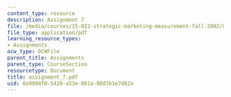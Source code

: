 ```yaml
---
content_type: resource
description: Assignment 7
file: /media/courses/15-822-strategic-marketing-measurement-fall-2002/8a9904f05420a53e061a80d7b1e7d82a_assignment_7.pdf
file_type: application/pdf
learning_resource_types:
- Assignments
ocw_type: OCWFile
parent_title: Assignments
parent_type: CourseSection
resourcetype: Document
title: assignment_7.pdf
uid: 8a9904f0-5420-a53e-061a-80d7b1e7d82a
---
```

